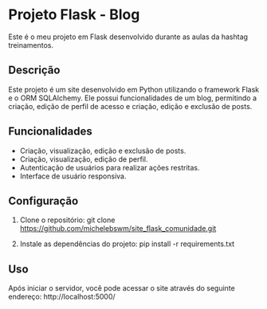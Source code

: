 # Projeto Flask - Blog

Este é o meu projeto em Flask desenvolvido durante as aulas da hashtag treinamentos.

## Descrição

Este projeto é um site desenvolvido em Python utilizando o framework Flask e o ORM SQLAlchemy. Ele possui funcionalidades de um blog, permitindo a criação, edição de perfil de acesso e criação, edição e exclusão de posts.

## Funcionalidades

- Criação, visualização, edição e exclusão de posts.
- Criação, visualização, edição de perfil.
- Autenticação de usuários para realizar ações restritas.
- Interface de usuário responsiva.

## Configuração

1. Clone o repositório:
git clone https://github.com/michelebswm/site_flask_comunidade.git


2. Instale as dependências do projeto:
pip install -r requirements.txt


## Uso

Após iniciar o servidor, você pode acessar o site através do seguinte endereço:
http://localhost:5000/


